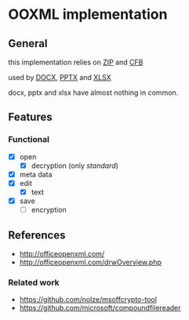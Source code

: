 # OOXML implementation

## General

this implementation relies on [ZIP](../zip/README.md) and [CFB](../cfb/README.md)

used by [DOCX](text/README.md), [PPTX](presentation/README.md) and [XLSX](spreadsheet/README.md)

docx, pptx and xlsx have almost nothing in common.

## Features

### Functional

- [x] open
    - [x] decryption (only _standard_)
- [x] meta data
- [x] edit
    - [x] text
- [x] save
    - [ ] encryption

## References

- http://officeopenxml.com/
- http://officeopenxml.com/drwOverview.php

### Related work

- https://github.com/nolze/msoffcrypto-tool
- https://github.com/microsoft/compoundfilereader
